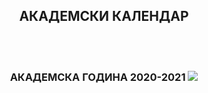 <div align="center" class="contentDiv">
<h2>АКАДЕМСКИ КАЛЕНДАР</h2>
<br/>
<br/>
<h3>АКАДЕМСКА ГОДИНА 2020-2021
<img src="images/cal.jpg"/>
<br/>
</h3></div>